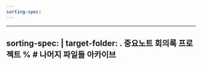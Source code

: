 ```yaml
---
sorting-spec:
---
```

---
sorting-spec: |
  target-folder: .
  중요노트
  회의록
  프로젝트
  %  # 나머지 파일들
  아카이브
---

